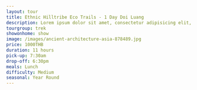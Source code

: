 ```yaml
---
layout: tour
title: Ethnic Hilltribe Eco Trails - 1 Day Doi Luang
description: Lorem ipsum dolor sit amet, consectetur adipisicing elit, sed do eiusmod tempor incididunt ut labore et dolore magna aliqua. Ut enim ad minim veniam, quis nostrud exercitation ullamco laboris nisi ut aliquip ex ea commodo consequat.
tourgroup: trek
showonhome: show
image: /images/ancient-architecture-asia-878489.jpg
price: 1000THB
duration: 11 hours
pick-up: 7:30am
drop-off: 6:30pm
meals: Lunch
difficulty: Medium
seasonal: Year Round
---
```

